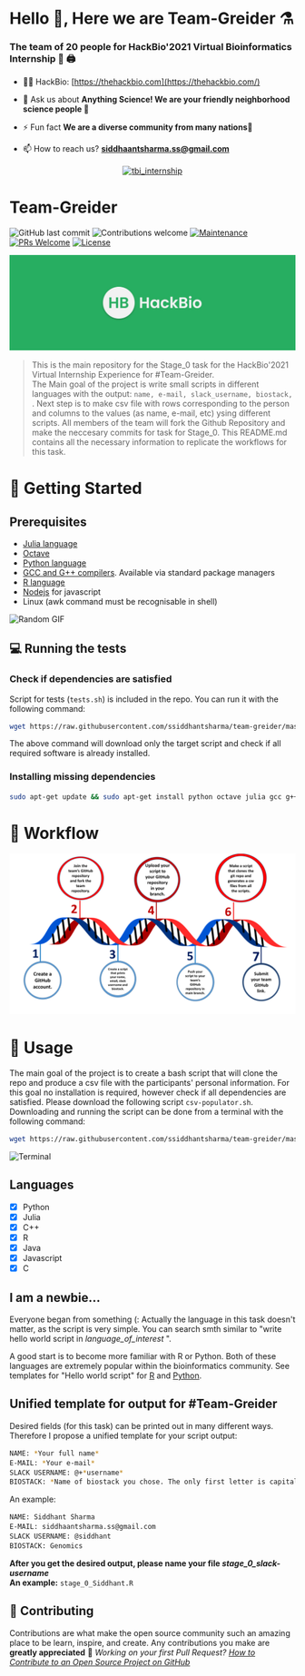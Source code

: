 <h1 align="left"> Hello 🤟, Here we are Team-Greider ⚗️ </h1>
<h3 align="left">The team of 20 people for HackBio'2021 Virtual Bioinformatics Internship 💝 🖨️</h3>

- 👨‍💻 HackBio: [https://thehackbio.com](https://thehackbio.com/)

- 💬 Ask us about **Anything Science! We are your friendly neighborhood science people 🔬**

- ⚡ Fun fact **We are a diverse community from many nations🤗**

- 📫 How to reach us? **siddhaantsharma.ss@gmail.com**

<p align="center">
<a href="https://twitter.com/TheHackbio" target="blank"><img align="center" src="https://cdn.jsdelivr.net/npm/simple-icons@3.0.1/icons/twitter.svg" alt="tbi_internship" height="20" width="20" /></a> </p>

# Team-Greider

![GitHub last commit](https://img.shields.io/github/last-commit/ssiddhantsharma/team-greider)
![Contributions welcome](https://img.shields.io/badge/contributions-welcome-orange.svg)
[![Maintenance](https://img.shields.io/badge/Maintained%3F-yes-green.svg)](https://github.com/ssiddhantsharma/team-greider/graphs/commit-activity) 
[![PRs Welcome](https://img.shields.io/badge/PRs-welcome-brightgreen.svg?style=flat-square)](http://makeapullrequest.com)
[![License](https://img.shields.io/badge/license-MIT-blue.svg)](https://opensource.org/licenses/MIT)

![HackBio](HackBio.jfif) <br>

> This is the main repository for the Stage_0 task for the HackBio'2021 Virtual Internship Experience for #Team-Greider. <br>
The Main goal of the project is write small scripts in different languages with the output: `name, e-mail, slack_username, biostack, `. Next step is to make csv file with rows corresponding to the person and columns to the values (as name, e-mail, etc) ysing different scripts. All members of the team will fork the Github Repository and make the neccesary commits for task for Stage_0. This README.md contains all the necessary information to replicate the workflows for this task. <br>

# 🧬 Getting Started
## Prerequisites 
- [Julia language](https://julialang.org/)
- [Octave](https://www.gnu.org/software/octave/)
- [Python language](https://www.python.org/)
- [GCC and G++ compilers](https://gcc.gnu.org/). Available via standard package managers
- [R language](https://www.r-project.org/)
- [Nodejs](https://nodejs.org/uk/download/package-manager/) for javascript
- Linux (awk command must be recognisable in shell)

![Random GIF](https://media.giphy.com/media/ZVik7pBtu9dNS/giphy.gif)
## 💻 Running the tests

### Check if dependencies are satisfied

Script for tests (`tests.sh`) is included in the repo. You can run it with the following command:
```bash
wget https://raw.githubusercontent.com/ssiddhantsharma/team-greider/master/tests.sh && sh tests.sh
```
The above command will download only the target script and check if all required software is already installed.

### Installing missing dependencies

```bash
sudo apt-get update && sudo apt-get install python octave julia gcc g++ r nodejs npm
```

# 📎 Workflow 

![WorkFlow_HackBio](WorkFlow.png) <br>

# 🔧 Usage 
The main goal of the project is to create a bash script that will clone the repo and produce a csv file with the participants' personal information. For this goal no installation is required, however check if all dependencies are satisfied. Please download the following script `csv-populator.sh`. Downloading and running the script can be done from a terminal with the following command:
```bash
wget https://raw.githubusercontent.com/ssiddhantsharma/team-greider/master/csv-populator.sh && sh csv-populator.sh
```

![Terminal](Images/carbon(1).png) <br>

## Languages
- [x] Python
- [x] Julia
- [x] C++
- [x] R 
- [x] Java
- [x] Javascript 
- [x] C

## I am a newbie...
Everyone began from something (: Actually the language in this task doesn't matter, as the script is very simple.
You can search smth similar to "write hello world script in *language_of_interest* ".

A good start is to become more familiar with R or Python. Both of these languages are extremely popular within the bioinformatics community. See templates for "Hello world script" for [R](https://www.geeksforgeeks.org/hello-world-in-r-programming/) and [Python](https://www.learnpython.org/en/Hello,_World!).

## Unified template for output for #Team-Greider
Desired fields (for this task) can be printed out in many different ways. Therefore I propose a unified template for your script output:

```bash
NAME: *Your full name*
E-MAIL: *Your e-mail* 
SLACK USERNAME: @+*username*
BIOSTACK: *Name of biostack you chose. The only first letter is capital* 
```
An example:
```bash
NAME: Siddhant Sharma
E-MAIL: siddhaantsharma.ss@gmail.com
SLACK USERNAME: @siddhant
BIOSTACK: Genomics
```
**After you get the desired output, please name your file _stage_0_slack-username_ <br> An example:** 
`stage_0_Siddhant.R`

## 🚀 Contributing

Contributions are what make the open source community such an amazing place to be learn, inspire, and create. Any contributions you make are **greatly appreciated** 🎉
*Working on your first Pull Request? [How to Contribute to an Open Source Project on GitHub](https://egghead.io/series/how-to-contribute-to-an-open-source-project-on-github)*

